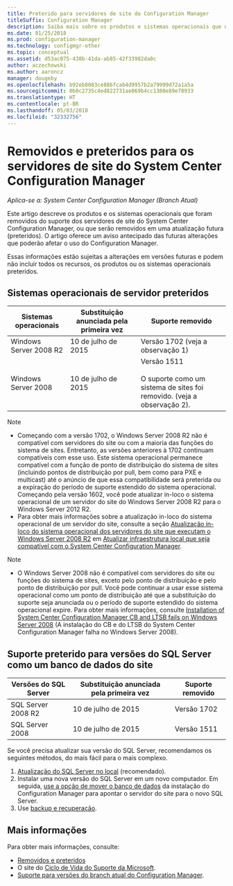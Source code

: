 ```yaml
---
title: Preterido para servidores de site do Configuration Manager
titleSuffix: Configuration Manager
description: Saiba mais sobre os produtos e sistemas operacionais que não são mais compatíveis com os servidores de site do System Center Configuration Manager.
ms.date: 01/25/2018
ms.prod: configuration-manager
ms.technology: configmgr-other
ms.topic: conceptual
ms.assetid: d53ac075-438b-41da-ab85-42f33982da0c
author: aczechowski
ms.author: aaroncz
manager: dougeby
ms.openlocfilehash: b92eb8083ce886fcab4d9957b2a79999d72a1a5a
ms.sourcegitcommit: 0b0c2735c4ed822731ae069b4cc1380e89e78933
ms.translationtype: HT
ms.contentlocale: pt-BR
ms.lasthandoff: 05/03/2018
ms.locfileid: "32332756"
---
```

# <a name="removed-and-deprecated-for-system-center-configuration-manager-site-servers"></a>Removidos e preteridos para os servidores de site do System Center Configuration Manager

*Aplica-se a: System Center Configuration Manager (Branch Atual)*

Este artigo descreve os produtos e os sistemas operacionais que foram removidos do suporte dos servidores de site do System Center Configuration Manager, ou que serão removidos em uma atualização futura (preteridos). O artigo oferece um aviso antecipado das futuras alterações que poderão afetar o uso do Configuration Manager.  

Essas informações estão sujeitas a alterações em versões futuras e podem não incluir todos os recursos, os produtos ou os sistemas operacionais preteridos.  


## <a name="deprecated-server-operating-systems"></a>Sistemas operacionais de servidor preteridos  

|**Sistemas operacionais**|**Substituição anunciada pela primeira vez**|**Suporte removido** |  
|-|-|-| 
|Windows Server 2008 R2|10 de julho de 2015| Versão 1702 (veja a observação 1)| 
|Windows Server 2008|10 de julho de 2015|Versão 1511 </br></br>O suporte como um sistema de sites foi removido. (veja a observação 2).|  

>[!NOTE]
>-   Começando com a versão 1702, o Windows Server 2008 R2 não é compatível com servidores do site ou com a maioria das funções do sistema de sites. Entretanto, as versões anteriores à 1702 continuam compatíveis com esse uso. Este sistema operacional permanece compatível com a função de ponto de distribuição do sistema de sites (incluindo pontos de distribuição por pull, bem como para PXE e multicast) até o anúncio de que essa compatibilidade será preterida ou a expiração do período de suporte estendido do sistema operacional. Começando pela versão 1602, você pode atualizar in-loco o sistema operacional de um servidor do site do Windows Server 2008 R2 para o Windows Server 2012 R2.  
>- Para obter mais informações sobre a atualização in-loco do sistema operacional de um servidor do site, consulte a seção [Atualização in-loco do sistema operacional dos servidores do site que executam o Windows Server 2008 R2](/sccm/core/servers/manage/upgrade-on-premises-infrastructure#bkmk_from2008r2) em [Atualizar infraestrutura local que seja compatível com o System Center Configuration Manager](/sccm/core/servers/manage/upgrade-on-premises-infrastructure).

>[!NOTE]
>-   O Windows Server 2008 não é compatível com servidores do site ou funções do sistema de sites, exceto pelo ponto de distribuição e pelo ponto de distribuição por pull. Você pode continuar a usar esse sistema operacional como um ponto de distribuição até que a substituição do suporte seja anunciada ou o período de suporte estendido do sistema operacional expire. Para obter mais informações, consulte [Installation of System Center Configuration Manager CB and LTSB fails on Windows Server 2008](https://support.microsoft.com/help/4015095) (A instalação do CB e do LTSB do System Center Configuration Manager falha no Windows Server 2008).

## <a name="deprecated-support-for-sql-server-versions-as-a-site-database"></a>Suporte preterido para versões do SQL Server como um banco de dados do site  

|**Versões do SQL Server**|**Substituição anunciada pela primeira vez**|**Suporte removido**|   
|-|-|-| 
|SQL Server 2008 R2|10 de julho de 2015|Versão 1702| 
|SQL Server 2008|10 de julho de 2015|Versão 1511|  


Se você precisa atualizar sua versão do SQL Server, recomendamos os seguintes métodos, do mais fácil para o mais complexo.
1. [Atualização do SQL Server no local](/sccm/core/servers/manage/upgrade-on-premises-infrastructure#a-namebkmksupconfigupgradedbsrva-upgrade-sql-server-on-the-site-database-server) (recomendado).
2. Instalar uma nova versão do SQL Server em um novo computador. Em seguida, [use a opção de mover o banco de dados](/sccm/core/servers/manage/modify-your-infrastructure#a-namebkmkdbconfiga-modify-the-site-database-configuration) da instalação do Configuration Manager para apontar o servidor do site para o novo SQL Server.
3. Use [backup e recuperação](/sccm/protect/understand/backup-and-recovery).


## <a name="more-information"></a>Mais informações
Para obter mais informações, consulte:
 - [Removidos e preteridos](/sccm/core/plan-design/changes/deprecated/removed-and-deprecated)
 - O site do [Ciclo de Vida do Suporte da Microsoft](https://support.microsoft.com/lifecycle).
 - [Suporte para versões do branch atual do Configuration Manager](/sccm/core/servers/manage/current-branch-versions-supported).